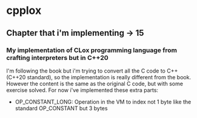 # cpplox

## Chapter that i'm implementing -> 15

### My implementation of CLox programming language from crafting interpreters but in C++20

I'm following the book but i'm trying to convert all the C code to C++ (C++20 standard), so the implementation is really
different from the book. However the content is the same as the original C code, but with some exercise solved.
For now i've implemented these extra parts:

- OP_CONSTANT_LONG: Operation in the VM to index not 1 byte like the standard OP_CONSTANT but 3 bytes